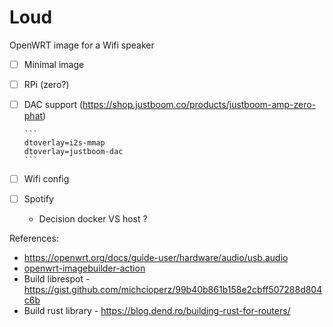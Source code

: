 # Loud
OpenWRT image for a Wifi speaker

 * [ ] Minimal image
 * [ ] RPi (zero?) 
 * [ ] DAC support (https://shop.justboom.co/products/justboom-amp-zero-phat)

       ```
       dtoverlay=i2s-mmap
       dtoverlay=justboom-dac
       ```

 * [ ] Wifi config
 * [ ] Spotify
   * Decision docker VS host ?   

References:
 * https://openwrt.org/docs/guide-user/hardware/audio/usb.audio 
 * [openwrt-imagebuilder-action](https://github.com/izer-xyz/openwrt-imagebuilder-action)
 * Build librespot - https://gist.github.com/michcioperz/99b40b861b158e2cbff507288d804c6b
 * Build rust library - https://blog.dend.ro/building-rust-for-routers/
